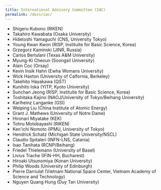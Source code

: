 ```yaml
---
title: International Advisory Committee (IAC)
permalink: /docs/iac/
---
```


- Shigeru Kubono (RIKEN)
- Takahiro Kawabata (Osaka University)
- Hidetoshi Yamaguchi (CNS, University Tokyo)
- Young Kwan Kwon (RISP, Instituite for Basic Science, Korea)
- Grzegorz Kaminski (JINR, Russia)
- Carlos Bertulani (Texas A&M University)
- Myung-Ki Cheoun (Soongsil University)
- Alain Coc (Orsay)
- Kevin Insik Hahn (Ewha Womans University)
- Wick Haxton (University of Calfornia, Berkeley)
- Takehito Hayakawa (QST)
- Kunihito Ioka (YITP, Kyoto University)
- Sunchan Jeong (RISP, Instituite for Basic Science, Korea)
- Toshitaka Kajino (NAOJ/University of Tokyo/Beihang University)
- Karlheinz Langanke (GSI)
- Weiping Liu (China Institute of Atomic Energy)
- Grant J. Mathews (University of Notre Dame)
- Hironari Miyatake (KEK)
- Tohru Motobayashi (RIKEN)
- Ken'ichi Nomoto (IPMU, University of Tokyo)
- Hendrick Schatz (Michigan State University/NSCL)
- Claudio Spitaleri (INFN-LNS, Catania)
- Isao Tanihata (RCNP/Beihang)
- Friedel Thielemann (University of Basel)
- Livius Trache (IFIN-HH, Bucharest)
- Hiroaki Utsunomiya (Konan University)
- Philip Woods (University of Edinburgh)
- Pierre Darriulat (Vietnam National Space Center, Vietnam Academy of Science and Technology)
- Nguyen Quang Hung (Duy Tan University)
